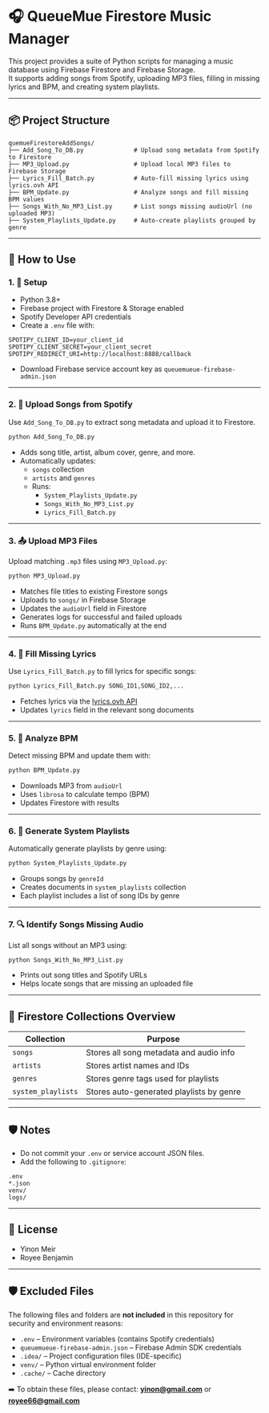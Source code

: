 
# 🎧 QueueMue Firestore Music Manager

This project provides a suite of Python scripts for managing a music database using Firebase Firestore and Firebase Storage.  
It supports adding songs from Spotify, uploading MP3 files, filling in missing lyrics and BPM, and creating system playlists.

---

## 📦 Project Structure

```
quemueFirestoreAddSongs/
├── Add_Song_To_DB.py              # Upload song metadata from Spotify to Firestore
├── MP3_Upload.py                  # Upload local MP3 files to Firebase Storage
├── Lyrics_Fill_Batch.py           # Auto-fill missing lyrics using lyrics.ovh API
├── BPM_Update.py                  # Analyze songs and fill missing BPM values
├── Songs_With_No_MP3_List.py      # List songs missing audioUrl (no uploaded MP3)
├── System_Playlists_Update.py     # Auto-create playlists grouped by genre
```

---

## 🚀 How to Use

### 1. 🔑 Setup

- Python 3.8+
- Firebase project with Firestore & Storage enabled
- Spotify Developer API credentials
- Create a `.env` file with:

```env
SPOTIPY_CLIENT_ID=your_client_id
SPOTIPY_CLIENT_SECRET=your_client_secret
SPOTIPY_REDIRECT_URI=http://localhost:8888/callback
```

- Download Firebase service account key as `queuemueue-firebase-admin.json`

---

### 2. 🎼 Upload Songs from Spotify

Use `Add_Song_To_DB.py` to extract song metadata and upload it to Firestore.

```bash
python Add_Song_To_DB.py
```

- Adds song title, artist, album cover, genre, and more.
- Automatically updates:
  - `songs` collection
  - `artists` and `genres`
  - Runs:
    - `System_Playlists_Update.py`
    - `Songs_With_No_MP3_List.py`
    - `Lyrics_Fill_Batch.py`

---

### 3. 📤 Upload MP3 Files

Upload matching `.mp3` files using `MP3_Upload.py`:

```bash
python MP3_Upload.py
```

- Matches file titles to existing Firestore songs
- Uploads to `songs/` in Firebase Storage
- Updates the `audioUrl` field in Firestore
- Generates logs for successful and failed uploads
- Runs `BPM_Update.py` automatically at the end

---

### 4. 📝 Fill Missing Lyrics

Use `Lyrics_Fill_Batch.py` to fill lyrics for specific songs:

```bash
python Lyrics_Fill_Batch.py SONG_ID1,SONG_ID2,...
```

- Fetches lyrics via the [lyrics.ovh API](https://lyrics.ovh/)
- Updates `lyrics` field in the relevant song documents

---

### 5. 🥁 Analyze BPM

Detect missing BPM and update them with:

```bash
python BPM_Update.py
```

- Downloads MP3 from `audioUrl`
- Uses `librosa` to calculate tempo (BPM)
- Updates Firestore with results

---

### 6. 🎵 Generate System Playlists

Automatically generate playlists by genre using:

```bash
python System_Playlists_Update.py
```

- Groups songs by `genreId`
- Creates documents in `system_playlists` collection
- Each playlist includes a list of song IDs by genre

---

### 7. 🔍 Identify Songs Missing Audio

List all songs without an MP3 using:

```bash
python Songs_With_No_MP3_List.py
```

- Prints out song titles and Spotify URLs
- Helps locate songs that are missing an uploaded file

---

## 📁 Firestore Collections Overview

| Collection        | Purpose                                  |
|------------------|-------------------------------------------|
| `songs`          | Stores all song metadata and audio info  |
| `artists`        | Stores artist names and IDs              |
| `genres`         | Stores genre tags used for playlists     |
| `system_playlists` | Stores auto-generated playlists by genre |

---

## 🛡️ Notes

- Do not commit your `.env` or service account JSON files.
- Add the following to `.gitignore`:

```gitignore
.env
*.json
venv/
logs/
```

---

## 📜 License

- Yinon Meir
- Royee Benjamin

---

## 🛡️ Excluded Files

The following files and folders are **not included** in this repository for security and environment reasons:

- `.env` – Environment variables (contains Spotify credentials)
- `queuemueue-firebase-admin.json` – Firebase Admin SDK credentials
- `.idea/` – Project configuration files (IDE-specific)
- `venv/` – Python virtual environment folder
- `.cache/` – Cache directory

➡️ To obtain these files, please contact: **yinon@gmail.com** or **royee66@gmail.com**
